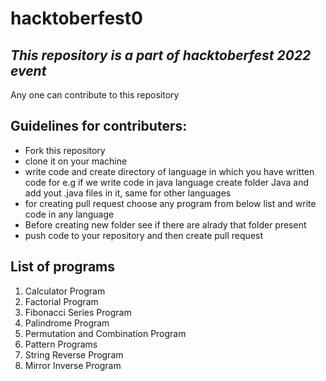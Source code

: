 # hacktoberfest0
## _This repository is a part of hacktoberfest 2022 event_

Any one can contribute to this repository
## Guidelines for contributers:
- Fork this repository
- clone it on your machine
- write code and create directory of language in which you have written code for e.g if we write code in java language create folder Java and add yout .java files in it, same for other languages
- for creating pull request choose any program from below list and write code in any language
- Before creating new folder see if there are alrady that folder present
- push code to your repository and then create pull request

## List of programs
1. Calculator Program
2. Factorial Program
3. Fibonacci Series Program
4. Palindrome Program
5. Permutation and Combination Program
6. Pattern Programs
7. String Reverse Program
8. Mirror Inverse Program
